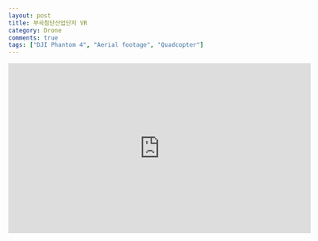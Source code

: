 ```yaml
---
layout: post
title: 부곡첨단산업단지 VR
category: Drone
comments: true
tags: ["DJI Phantom 4", "Aerial footage", "Quadcopter"]
---
```

<iframe src="https://www.google.com/maps/embed?pb=!4v1515984266448!6m8!1m7!1sCAoSLEFGMVFpcE5LcjhGVTRXSGhlT2pHem9hS0JXVUc2ZGFWNVE5RjhUR08tRy1X!2m2!1d37.325605!2d126.9392083!3f83.43028452165352!4f-13.126982615970647!5f0.7820865974627469" width="610" height="343" frameborder="0" style="border:0" allowfullscreen></iframe>